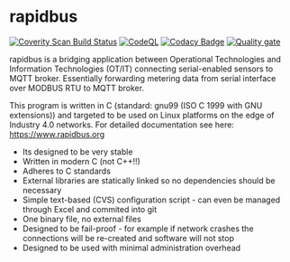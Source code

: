 # rapidbus

[![Coverity Scan Build Status](https://scan.coverity.com/projects/27066/badge.svg)](https://scan.coverity.com/projects/rapidbus-rapidbus)
[![CodeQL](https://github.com/rapidbus/rapidbus/actions/workflows/codeql.yml/badge.svg)](https://github.com/rapidbus/rapidbus/actions/workflows/codeql.yml)
[![Codacy Badge](https://app.codacy.com/project/badge/Grade/8f60348054ba49e9b39f5a71de5109c2)](https://www.codacy.com/gh/rapidbus/rapidbus/dashboard?utm_source=github.com&amp;utm_medium=referral&amp;utm_content=rapidbus/rapidbus&amp;utm_campaign=Badge_Grade)
[![Quality gate](https://sonarcloud.io/api/project_badges/quality_gate?project=rapidbus_rapidbus)](https://sonarcloud.io/summary/new_code?id=rapidbus_rapidbus)

rapidbus is a bridging application between Operational Technologies and Information Technologies (OT/IT) connecting serial-enabled sensors to MQTT broker. Essentially forwarding metering data from serial interface over MODBUS RTU to MQTT broker.

This program is written in C (standard: gnu99 (ISO C 1999 with GNU extensions)) and targeted to be used on Linux platforms on the edge of Industry 4.0 networks. For detailed documentation see here: https://www.rapidbus.org

  *  Its designed to be very stable
  *  Written in modern C (not C++!!)
  *  Adheres to C standards
  *  External libraries are statically linked so no dependencies should be necessary
  *  Simple text-based (CVS) configuration script - can even be managed through Excel and commited into git
  *  One binary file, no external files
  *  Designed to be fail-proof - for example if network crashes the connections will be re-created and software will not stop
  *  Designed to be used with minimal administration overhead
